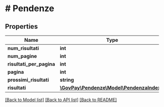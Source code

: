 # # Pendenze

## Properties

Name | Type | Description | Notes
------------ | ------------- | ------------- | -------------
**num_risultati** | **int** |  |
**num_pagine** | **int** |  |
**risultati_per_pagina** | **int** |  |
**pagina** | **int** |  |
**prossimi_risultati** | **string** |  | [optional]
**risultati** | [**\GovPay\Pendenze\Model\PendenzaIndex[]**](PendenzaIndex.md) |  | [optional]

[[Back to Model list]](../../README.md#models) [[Back to API list]](../../README.md#endpoints) [[Back to README]](../../README.md)
